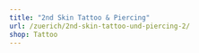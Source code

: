 ```yaml
---
title: "2nd Skin Tattoo & Piercing"
url: /zuerich/2nd-skin-tattoo-und-piercing-2/
shop: Tattoo
---
```


